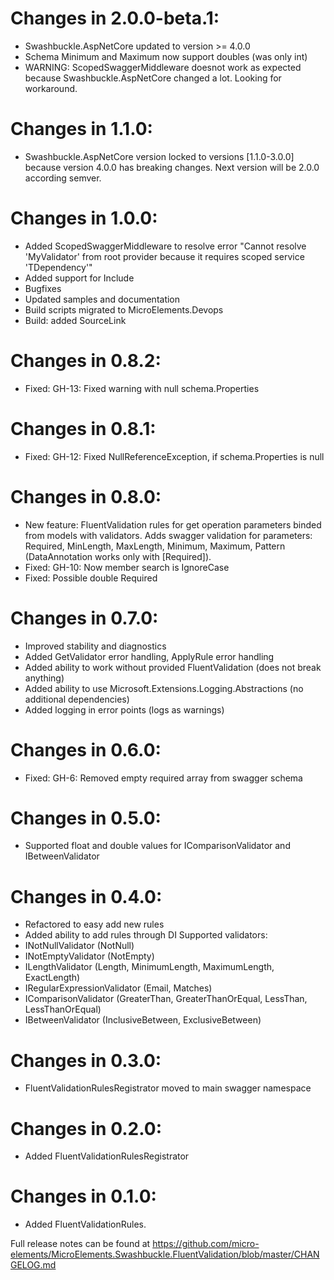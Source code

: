 # Changes in 2.0.0-beta.1:
* Swashbuckle.AspNetCore updated to version >= 4.0.0
* Schema Minimum and Maximum now support doubles (was only int)
* WARNING: ScopedSwaggerMiddleware doesnot work as expected because Swashbuckle.AspNetCore changed a lot. Looking for workaround.

# Changes in 1.1.0:
* Swashbuckle.AspNetCore version locked to versions [1.1.0-3.0.0] because version 4.0.0 has breaking changes. Next version will be 2.0.0 according semver.

# Changes in 1.0.0:
* Added ScopedSwaggerMiddleware to resolve error "Cannot resolve 'MyValidator' from root provider because it requires scoped service 'TDependency'"
* Added support for Include
* Bugfixes
* Updated samples and documentation
* Build scripts migrated to MicroElements.Devops
* Build: added SourceLink

# Changes in 0.8.2:
* Fixed: GH-13: Fixed warning with null schema.Properties

# Changes in 0.8.1:
* Fixed: GH-12: Fixed NullReferenceException, if schema.Properties is null

# Changes in 0.8.0:
* New feature: FluentValidation rules for get operation parameters binded from models with validators. Adds swagger validation for parameters: Required, MinLength, MaxLength, Minimum, Maximum, Pattern (DataAnnotation works only with [Required]).
* Fixed: GH-10: Now member search is IgnoreCase
* Fixed: Possible double Required

# Changes in 0.7.0:
* Improved stability and diagnostics
* Added GetValidator error handling, ApplyRule error handling
* Added ability to work without provided FluentValidation (does not break anything)
* Added ability to use Microsoft.Extensions.Logging.Abstractions (no additional dependencies)
* Added logging in error points (logs as warnings)

# Changes in 0.6.0:
* Fixed: GH-6: Removed empty required array from swagger schema

# Changes in 0.5.0:
* Supported float and double values for IComparisonValidator and IBetweenValidator

# Changes in 0.4.0:
* Refactored to easy add new rules
* Added ability to add rules through DI
Supported validators:
* INotNullValidator (NotNull)
* INotEmptyValidator (NotEmpty)
* ILengthValidator (Length, MinimumLength, MaximumLength, ExactLength)
* IRegularExpressionValidator (Email, Matches)
* IComparisonValidator (GreaterThan, GreaterThanOrEqual, LessThan, LessThanOrEqual)
* IBetweenValidator (InclusiveBetween, ExclusiveBetween)

# Changes in 0.3.0:
* FluentValidationRulesRegistrator moved to main swagger namespace

# Changes in 0.2.0:
* Added FluentValidationRulesRegistrator

# Changes in 0.1.0:
* Added FluentValidationRules.

Full release notes can be found at 
https://github.com/micro-elements/MicroElements.Swashbuckle.FluentValidation/blob/master/CHANGELOG.md
